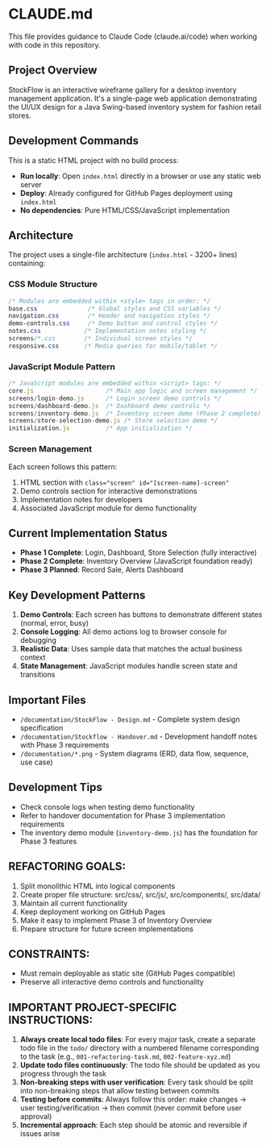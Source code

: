 # CLAUDE.md

This file provides guidance to Claude Code (claude.ai/code) when working with code in this repository.

## Project Overview
StockFlow is an interactive wireframe gallery for a desktop inventory management application. It's a single-page web application demonstrating the UI/UX design for a Java Swing-based inventory system for fashion retail stores.

## Development Commands
This is a static HTML project with no build process:
- **Run locally**: Open `index.html` directly in a browser or use any static web server
- **Deploy**: Already configured for GitHub Pages deployment using `index.html`
- **No dependencies**: Pure HTML/CSS/JavaScript implementation

## Architecture
The project uses a single-file architecture (`index.html` - 3200+ lines) containing:

### CSS Module Structure
```css
/* Modules are embedded within <style> tags in order: */
base.css              /* Global styles and CSS variables */
navigation.css        /* Header and navigation styles */
demo-controls.css     /* Demo button and control styles */
notes.css            /* Implementation notes styling */
screens/*.css        /* Individual screen styles */
responsive.css       /* Media queries for mobile/tablet */
```

### JavaScript Module Pattern
```javascript
/* JavaScript modules are embedded within <script> tags: */
core.js                    /* Main app logic and screen management */
screens/login-demo.js      /* Login screen demo controls */
screens/dashboard-demo.js  /* Dashboard demo controls */
screens/inventory-demo.js  /* Inventory screen demo (Phase 2 complete) */
screens/store-selection-demo.js /* Store selection demo */
initialization.js          /* App initialization */
```

### Screen Management
Each screen follows this pattern:
1. HTML section with `class="screen" id="[screen-name]-screen"`
2. Demo controls section for interactive demonstrations
3. Implementation notes for developers
4. Associated JavaScript module for demo functionality

## Current Implementation Status
- **Phase 1 Complete**: Login, Dashboard, Store Selection (fully interactive)
- **Phase 2 Complete**: Inventory Overview (JavaScript foundation ready)
- **Phase 3 Planned**: Record Sale, Alerts Dashboard

## Key Development Patterns
1. **Demo Controls**: Each screen has buttons to demonstrate different states (normal, error, busy)
2. **Console Logging**: All demo actions log to browser console for debugging
3. **Realistic Data**: Uses sample data that matches the actual business context
4. **State Management**: JavaScript modules handle screen state and transitions

## Important Files
- `/documentation/StockFlow - Design.md` - Complete system design specification
- `/documentation/Stockflow - Handover.md` - Development handoff notes with Phase 3 requirements
- `/documentation/*.png` - System diagrams (ERD, data flow, sequence, use case)

## Development Tips
- Check console logs when testing demo functionality
- Refer to handover documentation for Phase 3 implementation requirements
- The inventory demo module (`inventory-demo.js`) has the foundation for Phase 3 features

## REFACTORING GOALS:
1. Split monolithic HTML into logical components
2. Create proper file structure: src/css/, src/js/, src/components/, src/data/
3. Maintain all current functionality
4. Keep deployment working on GitHub Pages
5. Make it easy to implement Phase 3 of Inventory Overview
6. Prepare structure for future screen implementations

## CONSTRAINTS:
- Must remain deployable as static site (GitHub Pages compatible)
- Preserve all interactive demo controls and functionality

## IMPORTANT PROJECT-SPECIFIC INSTRUCTIONS:
1. **Always create local todo files**: For every major task, create a separate todo file in the `todo/` directory with a numbered filename corresponding to the task (e.g., `001-refactoring-task.md`, `002-feature-xyz.md`)
2. **Update todo files continuously**: The todo file should be updated as you progress through the task
3. **Non-breaking steps with user verification**: Every task should be split into non-breaking steps that allow testing between commits
4. **Testing before commits**: Always follow this order: make changes → user testing/verification → then commit (never commit before user approval)
5. **Incremental approach**: Each step should be atomic and reversible if issues arise
